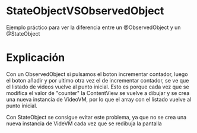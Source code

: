# StateObjectVSObservedObject
Ejemplo práctico para ver la diferencia entre un @ObservedObject y un @StateObject

# Explicación
Con un ObservedObject si pulsamos el boton incrementar contador, luego el boton añadir y por ultimo otra vez el de incrementar contador, se ve que el listado de videos vuelve al punto inicial. Esto es porque cada vez que se modifica el valor de "counter" la ContentView se vuelve a dibujar y se crea una nueva instancia de VideoVM, por lo que el array con el listado vuelve al punto inicial.



Con StateObject se consigue evitar este problema, ya que no se crea una nueva instancia de VideVM cada vez que se redibuja la pantalla
